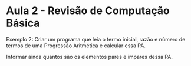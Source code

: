 # Aula 2 - Revisão de Computação Básica


Exemplo 2:
Criar um programa que leia o termo inicial, razão e número de termos de uma Progressão Aritmética e calcular essa PA.

Informar ainda quantos são os elementos pares e impares dessa PA.